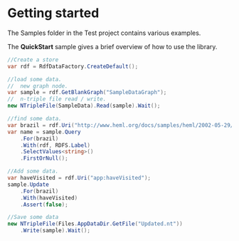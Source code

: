﻿# Getting started

The Samples folder in the Test project contains various 
examples.

The **QuickStart** sample gives a brief overview of how to use the library.

```cs
//Create a store
var rdf = RdfDataFactory.CreateDefault();

//load some data.
//  new graph node.
var sample = rdf.GetBlankGraph("SampleDataGraph");
//  n-triple file read / write.
new NTripleFile(SampleData).Read(sample).Wait();

//find some data.
var brazil = rdf.Uri("http://www.heml.org/docs/samples/heml/2002-05-29/brazil.xmlFRAGbrazil");
var name = sample.Query
    .For(brazil)
    .With(rdf, RDFS.Label)
    .SelectValues<string>()
    .FirstOrNull();

//Add some data.
var haveVisited = rdf.Uri("app:haveVisited");
sample.Update
    .For(brazil)
    .With(haveVisited)
    .Assert(false);

//Save some data
new NTripleFile(Files.AppDataDir.GetFile("Updated.nt"))
    .Write(sample).Wait();
```
